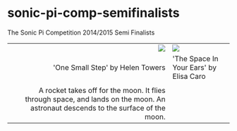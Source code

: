 # sonic-pi-comp-semifinalists

The Sonic Pi Competition 2014/2015 Semi Finalists

|                                           |                                             |
|------------------------------------------:|:--------------------------------------------|
| ![](images/one-small-step.jpg)            | ![](images/spcae-in-your-ears.jpg)          |
| 'One Small Step' by Helen Towers          |  'The Space In Your Ears' by Elisa Caro     |
|                                           |                                             |
|A rocket takes off for the moon. It flies through space, and lands on the moon. An astronaut descends to the surface of the moon.|                                             |
